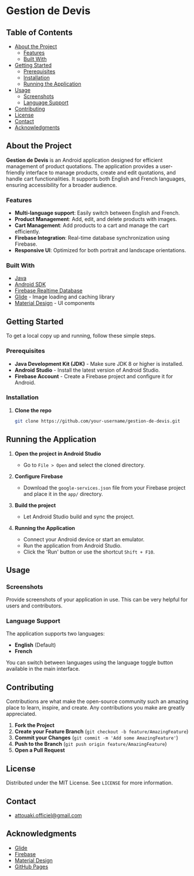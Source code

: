 # Gestion de Devis

## Table of Contents

- [About the Project](#about-the-project)
  - [Features](#features)
  - [Built With](#built-with)
- [Getting Started](#getting-started)
  - [Prerequisites](#prerequisites)
  - [Installation](#installation)
  - [Running the Application](#running-the-application)
- [Usage](#usage)
  - [Screenshots](#screenshots)
  - [Language Support](#language-support)
- [Contributing](#contributing)
- [License](#license)
- [Contact](#contact)
- [Acknowledgments](#acknowledgments)

## About the Project

**Gestion de Devis** is an Android application designed for efficient management of product quotations. The application provides a user-friendly interface to manage products, create and edit quotations, and handle cart functionalities. It supports both English and French languages, ensuring accessibility for a broader audience.

### Features

- **Multi-language support**: Easily switch between English and French.
- **Product Management**: Add, edit, and delete products with images.
- **Cart Management**: Add products to a cart and manage the cart efficiently.
- **Firebase Integration**: Real-time database synchronization using Firebase.
- **Responsive UI**: Optimized for both portrait and landscape orientations.

### Built With

- [Java](https://www.java.com/)
- [Android SDK](https://developer.android.com/studio)
- [Firebase Realtime Database](https://firebase.google.com/products/realtime-database)
- [Glide](https://github.com/bumptech/glide) - Image loading and caching library
- [Material Design](https://material.io/develop/android) - UI components

## Getting Started

To get a local copy up and running, follow these simple steps.

### Prerequisites

- **Java Development Kit (JDK)** - Make sure JDK 8 or higher is installed.
- **Android Studio** - Install the latest version of Android Studio.
- **Firebase Account** - Create a Firebase project and configure it for Android.

### Installation

1. **Clone the repo**

   ```sh
   git clone https://github.com/your-username/gestion-de-devis.git

## Running the Application

1. **Open the project in Android Studio**

   - Go to `File > Open` and select the cloned directory.

2. **Configure Firebase**

   - Download the `google-services.json` file from your Firebase project and place it in the `app/` directory.

3. **Build the project**

   - Let Android Studio build and sync the project.

4. **Running the Application**

   - Connect your Android device or start an emulator.
   - Run the application from Android Studio.
   - Click the 'Run' button or use the shortcut `Shift + F10`.

## Usage

### Screenshots

Provide screenshots of your application in use. This can be very helpful for users and contributors.

### Language Support

The application supports two languages:

- **English** (Default)
- **French**

You can switch between languages using the language toggle button available in the main interface.

## Contributing

Contributions are what make the open-source community such an amazing place to learn, inspire, and create. Any contributions you make are greatly appreciated.

1. **Fork the Project**
2. **Create your Feature Branch** (`git checkout -b feature/AmazingFeature`)
3. **Commit your Changes** (`git commit -m 'Add some AmazingFeature'`)
4. **Push to the Branch** (`git push origin feature/AmazingFeature`)
5. **Open a Pull Request**

## License

Distributed under the MIT License. See `LICENSE` for more information.

## Contact

 - [attouaki.officiel@gmail.com](mailto:attouaki.officiel@gmail.com)


## Acknowledgments

- [Glide](https://github.com/bumptech/glide)
- [Firebase](https://firebase.google.com/)
- [Material Design](https://material.io/develop/android)
- [GitHub Pages](https://pages.github.com/)
